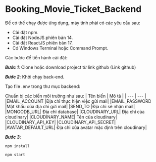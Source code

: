 # Booking_Movie_Ticket_Backend
Để có thể chạy được ứng dụng, máy tính phải có các yêu cầu sau:

- Cài đặt npm.
- Cài đặt NodeJS phiên bản 14.
- Cài đặt ReactJS phiên bản 17.
- Có Windows Terminal hoặc Command Prompt.

Các bước để tiến hành cài đặt:

***Bước 1***: Clone hoặc download project từ link github (Link github)

***Bước 2***: Khởi chạy back-end.

Tạo file .env trong thư mục backend:

Chuẩn bị các biến môi trường như sau:
| Tên biến | Mô tả |
| --- | --- |
|EMAIL_ACCOUNT |Địa chỉ thực hiện việc gửi mail|
|EMAIL_PASSWORD |Mật khẩu của địa chỉ gửi mail|
|SEND_TO |Địa chỉ sẽ nhận mail|
|MONGODB_URL| Địa chỉ database|
|CLOUDINARY_URL| Địa chỉ của cloudinary|
|CLOUDINARY_NAME| Tên của cloudinary|
|CLOUDINARY_API_KEY|
|CLOUDINARY_API_SECRET|
|AVATAR_DEFAULT_URL| Địa chỉ của avatar mặc định trên cloudinary|

***Bước 3***:

`npm install`

`npm start`
